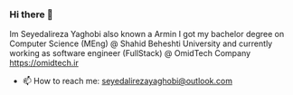 ### Hi there 👋
Im Seyedalireza Yaghobi also known a Armin 
I got my bachelor degree on Computer Science (MEng) @ Shahid Beheshti University and currently working as software engineer (FullStack) @ OmidTech Company https://omidtech.ir 
- 📫 How to reach me: seyedalirezayaghobi@outlook.com

<!--
**armiinygh/armiinygh** is a ✨ _special_ ✨ repository because its `README.md` (this file) appears on your GitHub profile.

Here are some ideas to get you started:

- 🔭 I’m currently working on ...
- 🌱 I’m currently learning ...
- 👯 I’m looking to collaborate on ...
- 🤔 I’m looking for help with ...
- 💬 Ask me about ...
- 📫 How to reach me: ...
- 😄 Pronouns: ...
- ⚡ Fun fact: ...
-->
